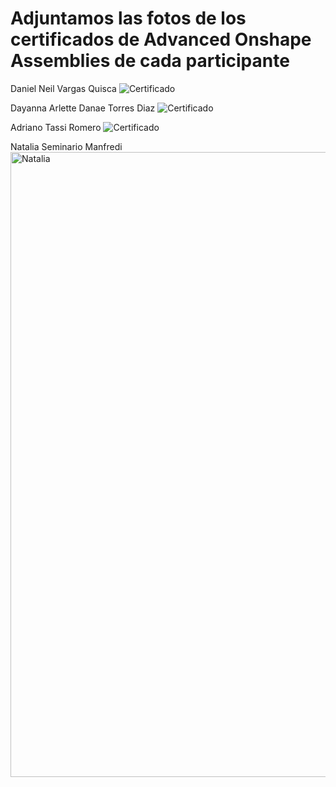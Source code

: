# Adjuntamos las fotos de los certificados de Advanced Onshape Assemblies de cada participante

 Daniel Neil Vargas Quisca
 ![Certificado](https://drive.usercontent.google.com/download?id=1cwiFyaL1nha-Aw_2qx7Hmmzo1C9UtTif)

Dayanna Arlette Danae Torres Diaz
![Certificado](https://drive.google.com/uc?export=download&id=17k_26lJCP3LqWS1y8OsHmVkEc8IM6GZW)

Adriano Tassi Romero
 ![Certificado](https://drive.usercontent.google.com/download?id=1BOvUmXlk4txRy0i4p4L6evKerM5azPdd&export=download)

Natalia Seminario Manfredi
 <img src="https://drive.usercontent.google.com/download?id=1C_FKTl4CklFOUTd2tt-645nLY_3PcOPg" alt="Natalia" width="1000"/>
 

